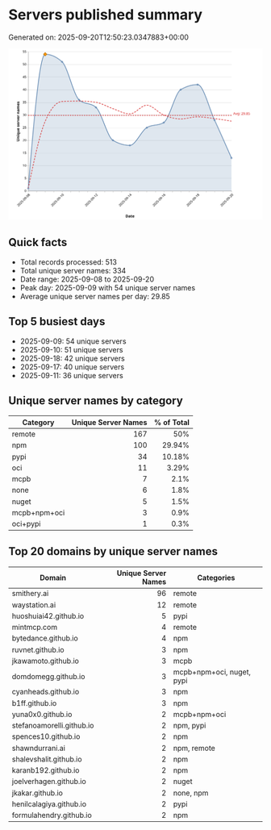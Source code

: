 # Servers published summary

Generated on: 2025-09-20T12:50:23.0347883+00:00

![Unique servers per day](servers-per-day.svg)

## Quick facts
- Total records processed: 513
- Total unique server names: 334
- Date range: 2025-09-08 to 2025-09-20
- Peak day: 2025-09-09 with 54 unique server names
- Average unique server names per day: 29.85

## Top 5 busiest days
- 2025-09-09: 54 unique servers
- 2025-09-10: 51 unique servers
- 2025-09-18: 42 unique servers
- 2025-09-17: 40 unique servers
- 2025-09-11: 36 unique servers

## Unique server names by category

| Category | Unique Server Names | % of Total |
|----------|---------------------:|-----------:|
| remote | 167 | 50% |
| npm | 100 | 29.94% |
| pypi | 34 | 10.18% |
| oci | 11 | 3.29% |
| mcpb | 7 | 2.1% |
| none | 6 | 1.8% |
| nuget | 5 | 1.5% |
| mcpb+npm+oci | 3 | 0.9% |
| oci+pypi | 1 | 0.3% |

## Top 20 domains by unique server names

| Domain | Unique Server Names | Categories |
|--------|---------------------:|------------|
| smithery.ai | 96 | remote |
| waystation.ai | 12 | remote |
| huoshuiai42.github.io | 5 | pypi |
| mintmcp.com | 4 | remote |
| bytedance.github.io | 4 | npm |
| ruvnet.github.io | 3 | npm |
| jkawamoto.github.io | 3 | mcpb |
| domdomegg.github.io | 3 | mcpb+npm+oci, nuget, pypi |
| cyanheads.github.io | 3 | npm |
| b1ff.github.io | 3 | npm |
| yuna0x0.github.io | 2 | mcpb+npm+oci |
| stefanoamorelli.github.io | 2 | npm, pypi |
| spences10.github.io | 2 | npm |
| shawndurrani.ai | 2 | npm, remote |
| shalevshalit.github.io | 2 | npm |
| karanb192.github.io | 2 | npm |
| joelverhagen.github.io | 2 | nuget |
| jkakar.github.io | 2 | none, npm |
| henilcalagiya.github.io | 2 | pypi |
| formulahendry.github.io | 2 | npm |
